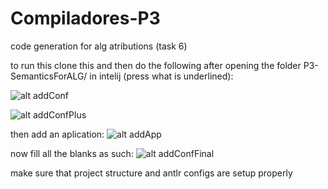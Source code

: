 # Compiladores-P3
code generation for alg atributions (task 6)


to run this clone this and then do the following after opening the folder P3-SemanticsForALG/ in intelij (press what is underlined):

![alt addConf][addConf]

![alt addConfPlus][addConfPlus]

then add an aplication:
![alt addApp][addApp]

now fill all the blanks as such:
![alt addConfFinal][addConfFinal]


make sure that project structure and antlr configs are setup properly

[addConf]: https://github.com/beybladeuser/Compiladores-P3/raw/main/ReadmeIMG/add_config.png "Add run config"
[addConfPlus]: https://github.com/beybladeuser/Compiladores-P3/raw/main/ReadmeIMG/add_config_plus.png "Add run config press plus"
[addApp]: https://github.com/beybladeuser/Compiladores-P3/raw/main/ReadmeIMG/add_aplication.png "Add app"
[addConfFinal]: https://github.com/beybladeuser/Compiladores-P3/raw/main/ReadmeIMG/add_end.png "Add conf final"
